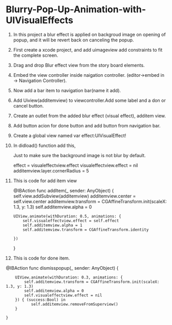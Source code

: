 # Blurry-Pop-Up-Animation-with-UIVisualEffects

1. In this project a blur effect is applied on backgroud image on opening of popup, and it will be revert back on canceling the popup.

2. First create a xcode project, and add  uimageview add constraints to fit the complete screen.

3. Drag and drop Blur effect view from the story board elements.

4. Embed the view controller inside naigation controller. (editor->embed in -> Navigation Controller).

5. Now add a bar item to navigation bar(name it add).

6. Add Uiview(additemview) to viewcontroller.Add some label and a don or cancel button.

6. Create an outlet from the added blur effect (visual effect), additem view.

7. Add button acion for done button and add button from navigation bar.

8. Create a global view named   var effect:UIVisualEffect! 

9. In didload() function add this,
    
    Just to make sure the background image is not blur by default.

    effect = visualeffectview.effect
    visualeffectview.effect = nil
    additemview.layer.cornerRadius = 5

10. This is code for add item view

	  @IBAction func addItem(_ sender: AnyObject) {
        self.view.addSubview(additemview)
        additemview.center = self.view.center
        additemview.transform = CGAffineTransform.init(scaleX: 1.3, y: 1.3)
        self.additemview.alpha = 0
        
        UIView.animate(withDuration: 0.5, animations: {
            self.visualeffectview.effect = self.effect
            self.additemview.alpha = 1
            self.additemview.transform = CGAffineTransform.identity
            
        })
        
    }


11. This is code for done item.

 @IBAction func dismisspopup(_ sender: AnyObject) {
        
        UIView.animate(withDuration: 0.3, animations: {
            self.additemview.transform = CGAffineTransform.init(scaleX: 1.3, y: 1.3)
            self.additemview.alpha = 0
            self.visualeffectview.effect = nil
        }) { (success:Bool) in
               self.additemview.removeFromSuperview()
        }
        
    }
